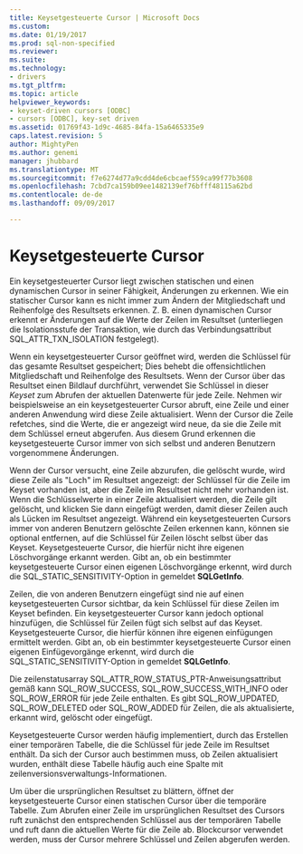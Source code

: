 ```yaml
---
title: Keysetgesteuerte Cursor | Microsoft Docs
ms.custom: 
ms.date: 01/19/2017
ms.prod: sql-non-specified
ms.reviewer: 
ms.suite: 
ms.technology:
- drivers
ms.tgt_pltfrm: 
ms.topic: article
helpviewer_keywords:
- keyset-driven cursors [ODBC]
- cursors [ODBC], key-set driven
ms.assetid: 01769f43-1d9c-4685-84fa-15a6465335e9
caps.latest.revision: 5
author: MightyPen
ms.author: genemi
manager: jhubbard
ms.translationtype: MT
ms.sourcegitcommit: f7e6274d77a9cdd4de6cbcaef559ca99f77b3608
ms.openlocfilehash: 7cbd7ca159b09ee1482139ef76bfff48115a62bd
ms.contentlocale: de-de
ms.lasthandoff: 09/09/2017

---
```

# <a name="keyset-driven-cursors"></a>Keysetgesteuerte Cursor
Ein keysetgesteuerter Cursor liegt zwischen statischen und einen dynamischen Cursor in seiner Fähigkeit, Änderungen zu erkennen. Wie ein statischer Cursor kann es nicht immer zum Ändern der Mitgliedschaft und Reihenfolge des Resultsets erkennen. Z. B. einen dynamischen Cursor erkennt er Änderungen auf die Werte der Zeilen im Resultset (unterliegen die Isolationsstufe der Transaktion, wie durch das Verbindungsattribut SQL_ATTR_TXN_ISOLATION festgelegt).  
  
 Wenn ein keysetgesteuerter Cursor geöffnet wird, werden die Schlüssel für das gesamte Resultset gespeichert; Dies behebt die offensichtlichen Mitgliedschaft und Reihenfolge des Resultsets. Wenn der Cursor über das Resultset einen Bildlauf durchführt, verwendet Sie Schlüssel in dieser *Keyset* zum Abrufen der aktuellen Datenwerte für jede Zeile. Nehmen wir beispielsweise an ein keysetgesteuerter Cursor abruft, eine Zeile und einer anderen Anwendung wird diese Zeile aktualisiert. Wenn der Cursor die Zeile refetches, sind die Werte, die er angezeigt wird neue, da sie die Zeile mit dem Schlüssel erneut abgerufen. Aus diesem Grund erkennen die keysetgesteuerte Cursor immer von sich selbst und anderen Benutzern vorgenommene Änderungen.  
  
 Wenn der Cursor versucht, eine Zeile abzurufen, die gelöscht wurde, wird diese Zeile als "Loch" im Resultset angezeigt: der Schlüssel für die Zeile im Keyset vorhanden ist, aber die Zeile im Resultset nicht mehr vorhanden ist. Wenn die Schlüsselwerte in einer Zeile aktualisiert werden, die Zeile gilt gelöscht, und klicken Sie dann eingefügt werden, damit dieser Zeilen auch als Lücken im Resultset angezeigt. Während ein keysetgesteuerten Cursors immer von anderen Benutzern gelöschte Zeilen erkennen kann, können sie optional entfernen, auf die Schlüssel für Zeilen löscht selbst über das Keyset. Keysetgesteuerte Cursor, die hierfür nicht ihre eigenen Löschvorgänge erkannt werden. Gibt an, ob ein bestimmter keysetgesteuerte Cursor einen eigenen Löschvorgänge erkennt, wird durch die SQL_STATIC_SENSITIVITY-Option in gemeldet **SQLGetInfo**.  
  
 Zeilen, die von anderen Benutzern eingefügt sind nie auf einen keysetgesteuerten Cursor sichtbar, da kein Schlüssel für diese Zeilen im Keyset befinden. Ein keysetgesteuerter Cursor kann jedoch optional hinzufügen, die Schlüssel für Zeilen fügt sich selbst auf das Keyset. Keysetgesteuerte Cursor, die hierfür können ihre eigenen einfügungen ermittelt werden. Gibt an, ob ein bestimmter keysetgesteuerte Cursor einen eigenen Einfügevorgänge erkennt, wird durch die SQL_STATIC_SENSITIVITY-Option in gemeldet **SQLGetInfo**.  
  
 Die zeilenstatusarray SQL_ATTR_ROW_STATUS_PTR-Anweisungsattribut gemäß kann SQL_ROW_SUCCESS, SQL_ROW_SUCCESS_WITH_INFO oder SQL_ROW_ERROR für jede Zeile enthalten. Es gibt SQL_ROW_UPDATED, SQL_ROW_DELETED oder SQL_ROW_ADDED für Zeilen, die als aktualisierte, erkannt wird, gelöscht oder eingefügt.  
  
 Keysetgesteuerte Cursor werden häufig implementiert, durch das Erstellen einer temporären Tabelle, die die Schlüssel für jede Zeile im Resultset enthält. Da sich der Cursor auch bestimmen muss, ob Zeilen aktualisiert wurden, enthält diese Tabelle häufig auch eine Spalte mit zeilenversionsverwaltungs-Informationen.  
  
 Um über die ursprünglichen Resultset zu blättern, öffnet der keysetgesteuerte Cursor einen statischen Cursor über die temporäre Tabelle. Zum Abrufen einer Zeile im ursprünglichen Resultset des Cursors ruft zunächst den entsprechenden Schlüssel aus der temporären Tabelle und ruft dann die aktuellen Werte für die Zeile ab. Blockcursor verwendet werden, muss der Cursor mehrere Schlüssel und Zeilen abgerufen werden.
